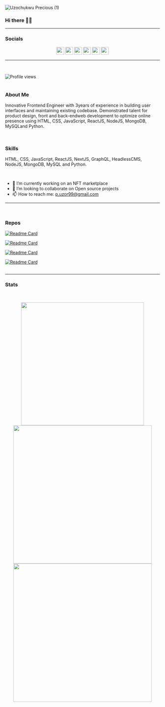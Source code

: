 ![Uzochukwu Precious (1)](https://user-images.githubusercontent.com/40992425/116480999-49a5a100-a87a-11eb-9a13-779b284fa634.png)


### Hi there 👋🏾
<hr>

### Socials
<p align="center">
<a href="https://twitter.com/justvibes401"><img src="https://img.shields.io/badge/twitter-%231DA1F2.svg?&style=for-the-badge&logo=twitter&logoColor=white" height=25></a> 
<a href="https://medium.com/@p-uzor99"><img src="https://img.shields.io/badge/medium-%2312100E.svg?&style=for-the-badge&logo=medium&logoColor=white" height=25></a> 
<a href="https://dev.to/uzor13"><img src="https://img.shields.io/badge/DEV.TO-%230A0A0A.svg?&style=for-the-badge&logo=dev.to&logoColor=white" height=25></a>
<a href="https://dribbble.com/Uzor13"><img src="https://img.shields.io/badge/dribbble-%EA4C89.svg?&style=for-the-badge&logo=dribbble&logoColor=white" height=25></a>
<a href="https://www.linkedin.com/in/uzochukwuprecious"><img src="https://img.shields.io/badge/linkedin-%230077B5.svg?&style=for-the-badge&logo=linkedin&logoColor=white" height=25></a>
<a href="mailto:p.uzor99@gmail.com"><img src="https://img.shields.io/badge/gmail-%EA4335.svg?&style=for-the-badge&logo=gmail&logoColor=white" height=25></a>
</p>
<hr>
<br>
                                                                                                                                             
![Profile views](https://gpvc.arturio.dev/uzor13)  
<br>
### About Me
Innovative Frontend Engineer with 3years of experience in building user interfaces and maintaining existing codebase. Demonstrated talent for product design, front and back-endweb development to optimize online presence using HTML, CSS, JavaScript, ReactJS, NodeJS, MongoDB, MySQLand Python.

<br>

### Skills 
HTML, CSS, JavaScript, ReactJS, NextJS, GraphQL, HeadlessCMS, NodeJS, MongoDB, MySQL and Python.

<br>

- 🔭 I’m currently working on an NFT marketplace 
- 👯 I’m looking to collaborate on Open source projects 
- 📫 How to reach me: p.uzor99@gmail.com 

<hr>
<br>

### Repos
[![Readme Card](https://github-readme-stats.vercel.app/api/pin/?username=uzor13&repo=Speech_to_sign-language_and_sentiment_analysis&show_owner=true&theme=blueberry)](https://github.com/uzor13/github-readme-stats)
<br>

[![Readme Card](https://github-readme-stats.vercel.app/api/pin/?username=uzor13&repo=TraCalories&show_owner=true&theme=blueberry)](https://github.com/uzor13/github-readme-stats)
<br>

[![Readme Card](https://github-readme-stats.vercel.app/api/pin/?username=uzor13&repo=TSP&show_owner=true&theme=blueberry)](https://github.com/uzor13/github-readme-stats)
<br>

[![Readme Card](https://github-readme-stats.vercel.app/api/pin/?username=uzor13&repo=github-jobs&show_owner=true&theme=blueberry)](https://github.com/uzor13/github-readme-stats)
<br>
<br>
<hr>

### Stats
<br>
<p align="center">
<img src="https://github-readme-stats.vercel.app/api/top-langs/?username=uzor13&theme=cobalt" alt="" width="400">
<br>
<img src="https://github-readme-stats.vercel.app/api?username=uzor13&show_icons=true&theme=cobalt" alt="" width="450"/>
<img src="https://github-readme-streak-stats.herokuapp.com/?user=uzor13&background=193549&currStreakLabel=E583D8&sideLabels=E583D8&currStreakNum=75EEB2&sideNums=75EEB2&dates=75EEB2" alt="" width="450">
<br>
</p>


